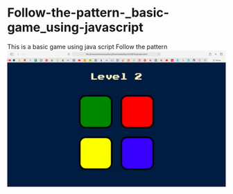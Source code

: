 # Follow-the-pattern-_basic-game_using-javascript
This is a basic game using java script
Follow the pattern
![](https://github.com/Abusayid693/Follow-the-pattern-_basic-game_using-javascript/blob/main/Screenshot%202020-12-19%20at%201.18.18%20PM.png)
